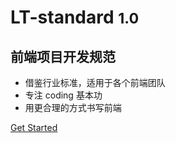 
# LT-standard <small>1.0</small>

## 前端项目开发规范

- 借鉴行业标准，适用于各个前端团队
- 专注 coding 基本功
- 用更合理的方式书写前端

[Get Started](#前言)

